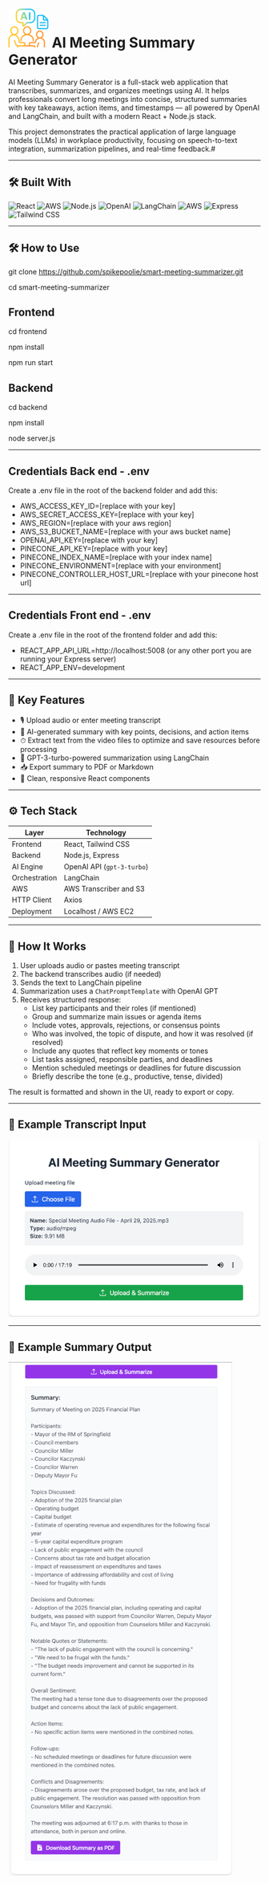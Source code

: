 # ![AI Meeting Summary Generator](./assets/ai-meeting-logo.png) AI Meeting Summary Generator

AI Meeting Summary Generator is a full-stack web application that transcribes, summarizes, and organizes meetings using AI. It helps professionals convert long meetings into concise, structured summaries with key takeaways, action items, and timestamps — all powered by OpenAI and LangChain, and built with a modern React + Node.js stack.

This project demonstrates the practical application of large language models (LLMs) in workplace productivity, focusing on speech-to-text integration, summarization pipelines, and real-time feedback.#

---

## 🛠 Built With

![React](https://img.shields.io/badge/Frontend-React-blue?logo=react)
![AWS](https://img.shields.io/badge/Cloud-AWS-orange?logo=amazon-aws)
![Node.js](https://img.shields.io/badge/Backend-Node.js-green?logo=node.js)
![OpenAI](https://img.shields.io/badge/AI-OpenAI-black?logo=openai)
![LangChain](https://img.shields.io/badge/LLM%20Orchestration-LangChain-9cf)
![AWS](https://img.shields.io/badge/LLM%20Orchestration-LangChain-9cf)
![Express](https://img.shields.io/badge/API-Express-lightgrey?logo=express)
![Tailwind CSS](https://img.shields.io/badge/Styles-TailwindCSS-38bdf8)

---

## 🛠 How to Use

git clone https://github.com/spikepoolie/smart-meeting-summarizer.git

cd smart-meeting-summarizer

## Frontend

cd frontend

npm install

npm run start

## Backend

cd backend

npm install

node server.js

---

## Credentials Back end - .env

Create a .env file in the root of the backend folder and add this:

- AWS_ACCESS_KEY_ID=[replace with your key]
- AWS_SECRET_ACCESS_KEY=[replace with your key]
- AWS_REGION=[replace with your aws region]
- AWS_S3_BUCKET_NAME=[replace with your aws bucket name]
- OPENAI_API_KEY=[replace with your key]
- PINECONE_API_KEY=[replace with your key]
- PINECONE_INDEX_NAME=[replace with your index name]
- PINECONE_ENVIRONMENT=[replace with your environment]
- PINECONE_CONTROLLER_HOST_URL=[replace with your pinecone host url]

---

## Credentials Front end - .env

Create a .env file in the root of the frontend folder and add this:

- REACT_APP_API_URL=http://localhost:5008 (or any other port you are running your Express server)
- REACT_APP_ENV=development

---

## 🌟 Key Features

- 🎙 Upload audio or enter meeting transcript
- 📄 AI-generated summary with key points, decisions, and action items
- ⏱ Extract text from the video files to optimize and save resources before processing
- 🤖 GPT-3-turbo-powered summarization using LangChain
- 📥 Export summary to PDF or Markdown
- 🧽 Clean, responsive React components

---

## ⚙️ Tech Stack

| Layer         | Technology                 |
| ------------- | -------------------------- |
| Frontend      | React, Tailwind CSS        |
| Backend       | Node.js, Express           |
| AI Engine     | OpenAI API (`gpt-3-turbo`) |
| Orchestration | LangChain                  |
| AWS           | AWS Transcriber and S3     |
| HTTP Client   | Axios                      |
| Deployment    | Localhost / AWS EC2        |

---

## 🧠 How It Works

1. User uploads audio or pastes meeting transcript
2. The backend transcribes audio (if needed)
3. Sends the text to LangChain pipeline
4. Summarization uses a `ChatPromptTemplate` with OpenAI GPT
5. Receives structured response:
   - List key participants and their roles (if mentioned)
   - Group and summarize main issues or agenda items
   - Include votes, approvals, rejections, or consensus points
   - Who was involved, the topic of dispute, and how it was resolved (if resolved)
   - Include any quotes that reflect key moments or tones
   - List tasks assigned, responsible parties, and deadlines
   - Mention scheduled meetings or deadlines for future discussion
   - Briefly describe the tone (e.g., productive, tense, divided)

The result is formatted and shown in the UI, ready to export or copy.

---

## 🧪 Example Transcript Input

![Input](./assets/meeting-summary-input.png)

---

## 🧪 Example Summary Output

![Output](./assets/meeting-summary-output.png)
